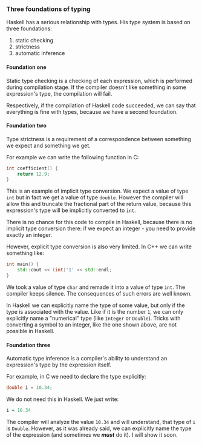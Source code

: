 ### Three foundations of typing ###

Haskell has a serious relationship with types. His type system is based on three foundations:

1. static checking
2. strictness
3. automatic inference

#### Foundation one ####

Static type checking is a checking of each expression, which is performed during compilation stage. If the compiler doesn't like something in some expression's type, the compilation will fail.

Respectively, if the compilation of Haskell code succeeded, we can say that everything is fine with types, because we have a second foundation.

#### Foundation two ####

Type strictness is a requirement of a correspondence between something we expect and something we get.

For example we can write the following function in C:

```c
int coefficient() {
	return 12.9;
}
```

This is an example of implicit type conversion. We expect a value of type `int` but in fact we get a value of type `double`. However the compiler will allow this and truncate the fractional part of the return value, because this expression's type will be implicitly converted to `int`.

There is no chance for this code to compile in Haskell, because there is no implicit type conversion there: if we expect an integer - you need to provide exactly an integer.

However, explicit type conversion is also very limited. In C++ we can write something like:

```c++
int main() {
	std::cout << (int)'1' << std::endl;
}
```

We took a value of type `char` and remade it into a value of type `int`. The compiler keeps silence. The consequences of such errors are well known.

In Haskell we can explicitly name the type of some value, but only if the type is associated with the value. Like if it is the number `1`, we can only explicitly name a "numerical" type (like `Integer` or `Double`). Tricks with converting a symbol to an integer, like the one shown above, are not possible in Haskell.

#### Foundation three ####

Automatic type inference is a compiler's ability to understand an expression's type by the expression itself.

For example, in C we need to declare the type explicitly:

```c
double i = 10.34;
```

We do not need this in Haskell. We just write:

```haskell
i = 10.34
```

The compiler will analyze the value `10.34` and will understand, that type of `i` is `Double`. However, as it was already said, we can explicitly name the type of the expression (and sometimes we ***must*** do it). I will show it soon.